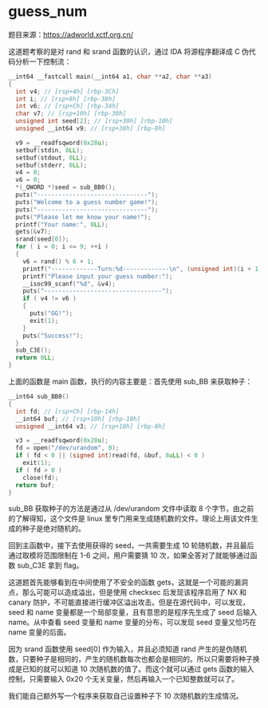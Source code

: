 # guess_num

题目来源：https://adworld.xctf.org.cn/

这道题考察的是对 rand 和 srand 函数的认识，通过 IDA 将源程序翻译成 C 伪代码分析一下控制流：

```C
__int64 __fastcall main(__int64 a1, char **a2, char **a3)
{
  int v4; // [rsp+4h] [rbp-3Ch]
  int i; // [rsp+8h] [rbp-38h]
  int v6; // [rsp+Ch] [rbp-34h]
  char v7; // [rsp+10h] [rbp-30h]
  unsigned int seed[2]; // [rsp+30h] [rbp-10h]
  unsigned __int64 v9; // [rsp+38h] [rbp-8h]

  v9 = __readfsqword(0x28u);
  setbuf(stdin, 0LL);
  setbuf(stdout, 0LL);
  setbuf(stderr, 0LL);
  v4 = 0;
  v6 = 0;
  *(_QWORD *)seed = sub_BB0();
  puts("-------------------------------");
  puts("Welcome to a guess number game!");
  puts("-------------------------------");
  puts("Please let me know your name!");
  printf("Your name:", 0LL);
  gets(&v7);
  srand(seed[0]);
  for ( i = 0; i <= 9; ++i )
  {
    v6 = rand() % 6 + 1;
    printf("-------------Turn:%d-------------\n", (unsigned int)(i + 1));
    printf("Please input your guess number:");
    __isoc99_scanf("%d", &v4);
    puts("---------------------------------");
    if ( v4 != v6 )
    {
      puts("GG!");
      exit(1);
    }
    puts("Success!");
  }
  sub_C3E();
  return 0LL;
}
```

上面的函数是 main 函数，执行的内容主要是：首先使用 sub_BB 来获取种子：

```C
__int64 sub_BB0()
{
  int fd; // [rsp+Ch] [rbp-14h]
  __int64 buf; // [rsp+10h] [rbp-10h]
  unsigned __int64 v3; // [rsp+18h] [rbp-8h]

  v3 = __readfsqword(0x28u);
  fd = open("/dev/urandom", 0);
  if ( fd < 0 || (signed int)read(fd, &buf, 8uLL) < 0 )
    exit(1);
  if ( fd > 0 )
    close(fd);
  return buf;
}
```

sub_BB 获取种子的方法是通过从 /dev/urandom 文件中读取 8 个字节，由之前的了解得知，这个文件是 linux 里专门用来生成随机数的文件。理论上用该文件生成的种子是绝对随机的。

回到主函数中，接下去使用获得的 seed，一共需要生成 10 轮随机数，并且最后通过取模将范围限制在 1-6 之间，用户需要猜 10 次，如果全答对了就能够通过函数 sub_C3E 拿到 flag。

这道题首先能够看到在中间使用了不安全的函数 gets，这就是一个可能的漏洞点，那么可能可以造成溢出，但是使用 checksec 后发现该程序启用了 NX 和 canary 防护，不可能直接进行缓冲区溢出攻击。但是在源代码中，可以发现，seed 和 name 变量都是一个局部变量，且有意思的是程序先生成了 seed 后输入 name。从中查看 seed 变量和 name 变量的分布，可以发现 seed 变量又恰巧在 name 变量的后面。

因为 srand 函数使用 seed[0] 作为输入，并且必须知道 rand 产生的是伪随机数，只要种子是相同的，产生的随机数每次也都会是相同的。所以只需要将种子换成是已知的就可以知道 10 次随机数的值了。而这个就可以通过 gets 函数的输入控制，只需要输入 0x20 个无关变量，然后再输入一个已知整数就可以了。

我们能自己额外写一个程序来获取自己设置种子下 10 次随机数的生成情况。